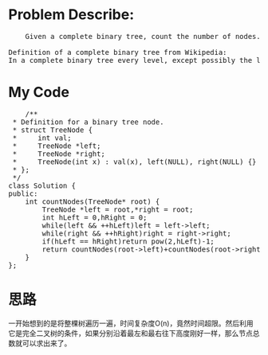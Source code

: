 # Problem Describe:
<pre>
	Given a complete binary tree, count the number of nodes.

Definition of a complete binary tree from Wikipedia:
In a complete binary tree every level, except possibly the last, is completely filled, and all nodes in the last level are as far left as possible. It can have between 1 and 2h nodes inclusive at the last level h.
</pre>

# My Code
<pre>
	/**
 * Definition for a binary tree node.
 * struct TreeNode {
 *     int val;
 *     TreeNode *left;
 *     TreeNode *right;
 *     TreeNode(int x) : val(x), left(NULL), right(NULL) {}
 * };
 */
class Solution {
public:
    int countNodes(TreeNode* root) {
        TreeNode *left = root,*right = root;
        int hLeft = 0,hRight = 0;
        while(left && ++hLeft)left = left->left;
        while(right && ++hRight)right = right->right;
        if(hLeft == hRight)return pow(2,hLeft)-1;
        return countNodes(root->left)+countNodes(root->right)+1;
    }
};
</pre>

# 思路
一开始想到的是将整棵树遍历一遍，时间复杂度O(n)，竟然时间超限。然后利用它是完全二叉树的条件，如果分别沿着最左和最右往下高度刚好一样，那么节点总数就可以求出来了。
